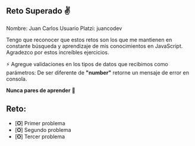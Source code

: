 ## Reto Superado ✌

Nombre: Juan Carlos
Usuario Platzi: juancodev

Tengo que reconocer que estos retos son los que me mantienen en constante búsqueda y aprendizaje de mis conocimientos en JavaScript. Agradezco por estos increíbles ejercicios.

⚡ Agregue validaciones en los tipos de datos que recibimos como parámetros: De ser diferente de **"number"** retorne un mensaje de error en consola.

**Nunca pares de aprender** 🚀

## Reto:

- [❎] Primer problema
- [❎] Segundo problema
- [❎] Tercer problema
